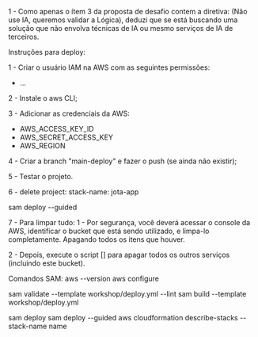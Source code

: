 1 - Como apenas o ítem 3 da proposta de desafio contem a diretiva: (Não use IA, queremos validar a Lógica),
deduzi que se está buscando uma solução que não envolva técnicas de IA ou mesmo serviços de IA de terceiros.

Instruções para deploy:

1 - Criar o usuário IAM na AWS com as seguintes permissões:
 - ...

2 - Instale o aws CLI;

3 - Adicionar as credenciais da AWS:
 - AWS_ACCESS_KEY_ID
 - AWS_SECRET_ACCESS_KEY
 - AWS_REGION

4 - Criar a branch "main-deploy" e fazer o push (se ainda não existir);

5 - Testar o projeto.

6 - delete project: stack-name: jota-app

sam deploy --guided


7 - Para limpar tudo:
1 - Por segurança, você deverá acessar o console da AWS, identificar o bucket que está sendo utilizado, e limpa-lo completamente.
Apagando todos os itens que houver.

2 - Depois, execute o script [] para apagar todos os outros serviços (incluindo este bucket).

Comandos SAM:
aws --version
aws configure

sam validate --template workshop/deploy.yml --lint
sam build --template workshop/deploy.yml

sam deploy
sam deploy --guided
aws cloudformation describe-stacks --stack-name name